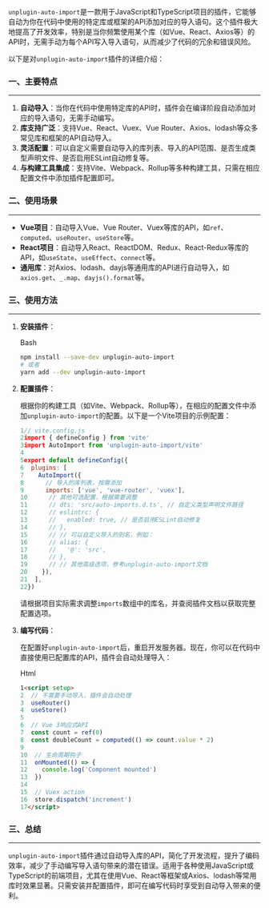 `unplugin-auto-import`是一款用于JavaScript和TypeScript项目的插件，它能够自动为你在代码中使用的特定库或框架的API添加对应的导入语句。这个插件极大地提高了开发效率，特别是当你频繁使用某个库（如Vue、React、Axios等）的API时，无需手动为每个API写入导入语句，从而减少了代码的冗余和错误风险。

以下是对`unplugin-auto-import`插件的详细介绍：



### 一、主要特点

---

1. **自动导入**：当你在代码中使用特定库的API时，插件会在编译阶段自动添加对应的导入语句，无需手动编写。
2. **库支持广泛**：支持Vue、React、Vuex、Vue Router、Axios、lodash等众多常见库和框架的API自动导入。
3. **灵活配置**：可以自定义需要自动导入的库列表、导入的API范围、是否生成类型声明文件、是否启用ESLint自动修复等。
4. **与构建工具集成**：支持Vite、Webpack、Rollup等多种构建工具，只需在相应配置文件中添加插件配置即可。



### 二、使用场景

---

- **Vue项目**：自动导入Vue、Vue Router、Vuex等库的API，如`ref`、`computed`、`useRouter`、`useStore`等。
- **React项目**：自动导入React、ReactDOM、Redux、React-Redux等库的API，如`useState`、`useEffect`、`connect`等。
- **通用库**：对Axios、lodash、dayjs等通用库的API进行自动导入，如`axios.get`、`_.map`、`dayjs().format`等。



### 三、使用方法

---

1. **安装插件**：

   Bash

   ```bash
   npm install --save-dev unplugin-auto-import
   # 或者
   yarn add --dev unplugin-auto-import
   ```

2. **配置插件**：

   根据你的构建工具（如Vite、Webpack、Rollup等），在相应的配置文件中添加`unplugin-auto-import`的配置。以下是一个Vite项目的示例配置：

   ```javascript
   1// vite.config.js
   2import { defineConfig } from 'vite'
   3import AutoImport from 'unplugin-auto-import/vite'
   4
   5export default defineConfig({
   6  plugins: [
   7    AutoImport({
   8      // 导入的库列表，按需添加
   9      imports: ['vue', 'vue-router', 'vuex'],
   10      // 其他可选配置，根据需要调整
   11      // dts: 'src/auto-imports.d.ts', // 自定义类型声明文件路径
   12      // eslintrc: {
   13      //   enabled: true, // 是否启用ESLint自动修复
   14      // },
   15      // // 可以自定义导入的别名，例如：
   16      // alias: {
   17      //   '@': 'src',
   18      // },
   19      // // 其他高级选项，参考unplugin-auto-import文档
   20    }),
   21  ],
   22})
   ```

   请根据项目实际需求调整`imports`数组中的库名，并查阅插件文档以获取完整配置选项。

3. **编写代码**：

   在配置好`unplugin-auto-import`后，重启开发服务器。现在，你可以在代码中直接使用已配置库的API，插件会自动处理导入：

   Html

   ```html
   1<script setup>
   2  // 不需要手动导入，插件会自动处理
   3  useRouter()
   4  useStore()
   5
   6  // Vue 3响应式API
   7  const count = ref(0)
   8  const doubleCount = computed(() => count.value * 2)
   9
   10  // 生命周期钩子
   11  onMounted(() => {
   12    console.log('Component mounted')
   13  })
   14
   15  // Vuex action
   16  store.dispatch('increment')
   17</script>
   ```



### 三、总结

---

`unplugin-auto-import`插件通过自动导入库的API，简化了开发流程，提升了编码效率，减少了手动编写导入语句带来的潜在错误。适用于各种使用JavaScript或TypeScript的前端项目，尤其在使用Vue、React等框架或Axios、lodash等常用库时效果显著。只需安装并配置插件，即可在编写代码时享受到自动导入带来的便利。